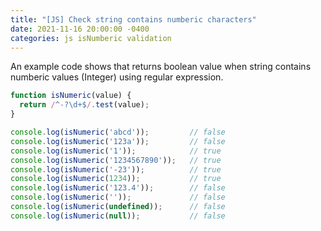 ```yaml
---
title: "[JS] Check string contains numberic characters"
date: 2021-11-16 20:00:00 -0400
categories: js isNumberic validation
---
```


An example code shows that returns boolean value when string contains numberic values (Integer) using regular expression.

```js
function isNumeric(value) {
  return /^-?\d+$/.test(value);
}

console.log(isNumeric('abcd'));         // false
console.log(isNumeric('123a'));         // false
console.log(isNumeric('1'));            // true
console.log(isNumeric('1234567890'));   // true
console.log(isNumeric('-23'));          // true
console.log(isNumeric(1234));           // true
console.log(isNumeric('123.4'));        // false
console.log(isNumeric(''));             // false
console.log(isNumeric(undefined));      // false
console.log(isNumeric(null));           // false
```
